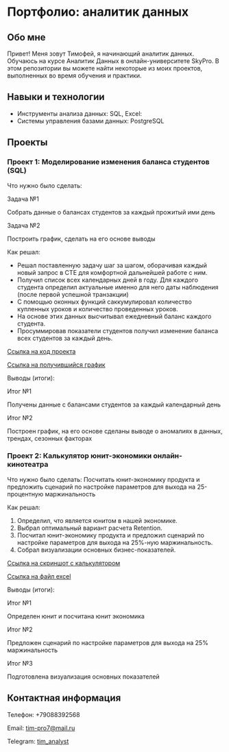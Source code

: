 # Портфолио: аналитик данных
## Обо мне
Привет! Меня зовут Тимофей, я начинающий аналитик данных. Обучаюсь на курсе Аналитик Данных в онлайн-университете SkyPro. 
В этом репозитории вы можете найти некоторые из моих проектов, выполненных во время обучения и практики.

## Навыки и технологии
* Инструменты анализа данных: SQL, Excel:
* Системы управления базами данных: PostgreSQL

## Проекты
### Проект 1: Моделирование изменения баланса студентов (SQL)

Что нужно было сделать:

Задача №1

Собрать данные о балансах студентов за каждый прожитый ими день

Задача №2

Построить график, сделать на его основе выводы

Как решал:
- Решал поставленную задачу шаг за шагом, оборачивая каждый новый запрос в CTE для комфортной дальнейшей работе с ним.
- Получил список всех календарных дней в году. Для каждого студента определил актуальные именно для него даты наблюдения (после первой успешной транзакции)
- С помощью оконных функций саккумулировал количество купленных уроков и количество проведенных уроков.
- На основе этих данных высчитывал ежедневный баланс каждого студента.
- Просуммировав показатели студентов получил изменение баланса всех студентов за каждый день.

[Ссылка на код проекта](https://github.com/ntimoxa/data_analytics/blob/main/SQL%20student%20balance)

[Ссылка на получившийся график](https://drive.google.com/file/d/13X0Kn6B7ui4nF824D3G85T0EYieXqSwg/view?usp=sharing)

Выводы (итоги):

Итог №1

Получены данные с балансами студентов за каждый календарный день

Итог №2

Построен график, на его основе сделаны выводе о аномалиях в данных, трендах, сезонных факторах

### Проект 2: Калькулятор юнит-экономики онлайн-кинотеатра

Что нужно было сделать:
Посчитать юнит-экономику продукта и предложить сценарий по настройке параметров для выхода на 25-процентную маржинальность

Как решал:
1. Определил, что является юнитом в нашей экономике.
2. Выбрал оптимальный вариант расчета Retention. 
3. Посчитал юнит-экономику продукта и предложил сценарий по настройке параметров для выхода на 25%-ную маржинальность.
4. Собрал визуализации основных бизнес-показателей.


[Ссылка на скриншот с калькулятором](https://drive.google.com/file/d/18m-XCQkJDHjdw9YWOnEQ4OAZshxiVsGY/view?usp=sharing)

[Ссылка на файл excel](https://github.com/ntimoxa/data_analytics/blob/main/%D0%9A%D0%B0%D0%BB%D1%8C%D0%BA%D1%83%D0%BB%D1%8F%D1%82%D0%BE%D1%80%20%D1%8E%D0%BD%D0%B8%D1%82-%D1%8D%D0%BA%D0%BE%D0%BD%D0%BE%D0%BC%D0%B8%D0%BA%D0%B8%20%D0%BE%D0%BD%D0%BB%D0%B0%D0%B9%D0%BD%20%D0%BA%D0%B8%D0%BD%D0%BE%D1%82%D0%B5%D0%B0%D1%82%D1%80%D0%B0.xlsx)

Выводы (итоги):

Итог №1

Определен юнит и посчитана юнит экономика

Итог №2

Предложен сценарий по настройке параметров для выхода на 25% маржинальность

Итог №3

Подготовлена визуализация основных показателей



## Контактная информация
Телефон: +79088392568

Email: tim-pro7@mail.ru

Telegram: [tim_analyst](https://www.t.me/tim_analyst)
